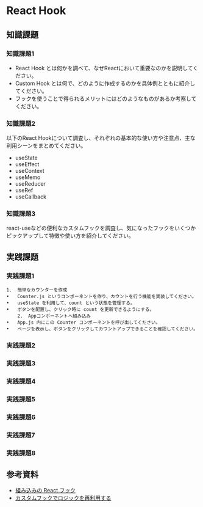 # React Hook

## 知識課題

### 知識課題1

- React Hook とは何かを調べて、なぜReactにおいて重要なのかを説明してください。
- Custom Hook とは何で、どのように作成するのかを具体例とともに紹介してください。
- フックを使うことで得られるメリットにはどのようなものがあるか考察してください。

### 知識課題2

以下のReact Hookについて調査し、それぞれの基本的な使い方や注意点、主な利用シーンをまとめてください。

- useState
- useEffect
- useContext
- useMemo
- useReducer
- useRef
- useCallback

### 知識課題3

react-useなどの便利なカスタムフックを調査し、気になったフックをいくつかピックアップして特徴や使い方を紹介してください。

## 実践課題

### 実践課題1

	1.	簡単なカウンターを作成
	•	Counter.js というコンポーネントを作り、カウントを行う機能を実装してください。
	•	useState を利用して、count という状態を管理する。
	•	ボタンを配置し、クリック時に count を更新できるようにする。
    	2.	Appコンポーネントへ組み込み
	•	App.js 内にこの Counter コンポーネントを呼び出してください。
	•	ページを表示し、ボタンをクリックしてカウントアップできることを確認してください。

### 実践課題2

### 実践課題3

### 実践課題4

### 実践課題5

### 実践課題6

### 実践課題7

### 実践課題8

## 参考資料

- [組み込みの React フック](https://ja.react.dev/reference/react/hooks)
- [カスタムフックでロジックを再利用する](https://ja.react.dev/learn/reusing-logic-with-custom-hooks)
